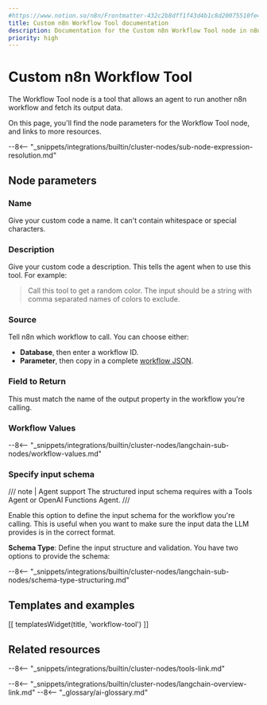 ```yaml
---
#https://www.notion.so/n8n/Frontmatter-432c2b8dff1f43d4b1c8d20075510fe4
title: Custom n8n Workflow Tool documentation
description: Documentation for the Custom n8n Workflow Tool node in n8n, a workflow automation platform. Includes details of operations and configuration, and links to examples and credentials information.
priority: high
---
```


# Custom n8n Workflow Tool

The Workflow Tool node is a tool that allows an agent to run another n8n workflow and fetch its output data. 

On this page, you'll find the node parameters for the Workflow Tool node, and links to more resources.

--8<-- "_snippets/integrations/builtin/cluster-nodes/sub-node-expression-resolution.md"

## Node parameters

### Name

Give your custom code a name. It can't contain whitespace or special characters.

### Description

Give your custom code a description. This tells the agent when to use this tool. For example:

> Call this tool to get a random color. The input should be a string with comma separated names of colors to exclude.

### Source

Tell n8n which workflow to call. You can choose either:

* **Database**, then enter a workflow ID.
* **Parameter**, then copy in a complete [workflow JSON](/workflows/export-import/).

### Field to Return

This must match the name of the output property in the workflow you're calling.

### Workflow Values

--8<-- "_snippets/integrations/builtin/cluster-nodes/langchain-sub-nodes/workflow-values.md"

### Specify input schema

/// note | Agent support
The structured input schema requires with a Tools Agent or OpenAI Functions Agent.
///

Enable this option to define the input schema for the workflow you're calling. This is useful when you want to make sure the input data the LLM provides is in the correct format.

**Schema Type**: Define the input structure and validation. You have two options to provide the schema:

--8<-- "_snippets/integrations/builtin/cluster-nodes/langchain-sub-nodes/schema-type-structuring.md"

## Templates and examples

<!-- see https://www.notion.so/n8n/Pull-in-templates-for-the-integrations-pages-37c716837b804d30a33b47475f6e3780 -->
[[ templatesWidget(title, 'workflow-tool') ]]

## Related resources

--8<-- "_snippets/integrations/builtin/cluster-nodes/tools-link.md"

--8<-- "_snippets/integrations/builtin/cluster-nodes/langchain-overview-link.md"
--8<-- "_glossary/ai-glossary.md"
